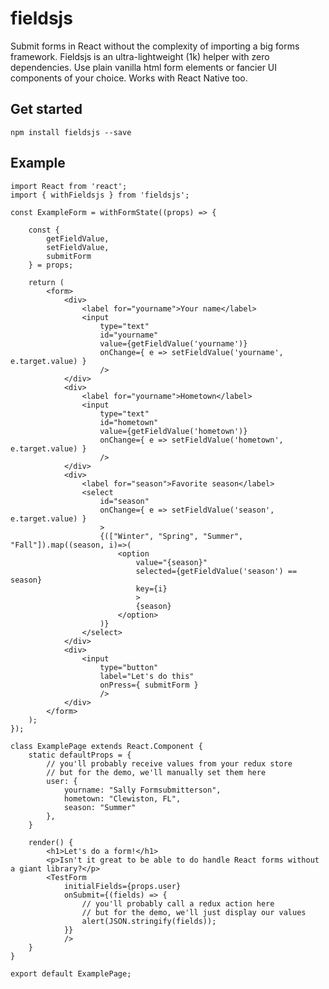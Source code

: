 # fieldsjs

Submit forms in React without the complexity of importing a big forms framework. Fieldsjs is an ultra-lightweight (1k) helper with zero dependencies. Use plain vanilla html form elements or fancier UI components of your choice. Works with React Native too.


## Get started
`npm install fieldsjs --save`

## Example
```
import React from 'react';
import { withFieldsjs } from 'fieldsjs';

const ExampleForm = withFormState((props) => {

	const {
		getFieldValue,
		setFieldValue,
		submitForm
	} = props;

	return (
		<form>
			<div>
				<label for="yourname">Your name</label>
				<input
					type="text"
					id="yourname"
					value={getFieldValue('yourname')}
					onChange={ e => setFieldValue('yourname', e.target.value) }
					/>
			</div>
			<div>
				<label for="yourname">Hometown</label>
				<input
					type="text"
					id="hometown"
					value={getFieldValue('hometown')}
					onChange={ e => setFieldValue('hometown', e.target.value) }
					/>
			</div>
			<div>
				<label for="season">Favorite season</label>
				<select
					id="season"
					onChange={ e => setFieldValue('season', e.target.value) }
					>
					{(["Winter", "Spring", "Summer", "Fall"]).map((season, i)=>(
						<option
							value="{season}"
							selected={getFieldValue('season') == season}
							key={i}
							>
							{season}
						</option>
					)}
				</select>
			</div>
			<div>
				<input
					type="button"
					label="Let's do this"
					onPress={ submitForm }
					/>
			</div>
		</form>
	);
});

class ExamplePage extends React.Component {
	static defaultProps = {
		// you'll probably receive values from your redux store
		// but for the demo, we'll manually set them here
	    user: {
	    	yourname: "Sally Formsubmitterson",
	    	hometown: "Clewiston, FL",
	    	season: "Summer"
	    },
	}

	render() {
		<h1>Let's do a form!</h1>
		<p>Isn't it great to be able to do handle React forms without a giant library?</p>
		<TestForm
			initialFields={props.user}
			onSubmit={(fields) => {
				// you'll probably call a redux action here
				// but for the demo, we'll just display our values
				alert(JSON.stringify(fields));
			}}
			/>
	}
}

export default ExamplePage;

```